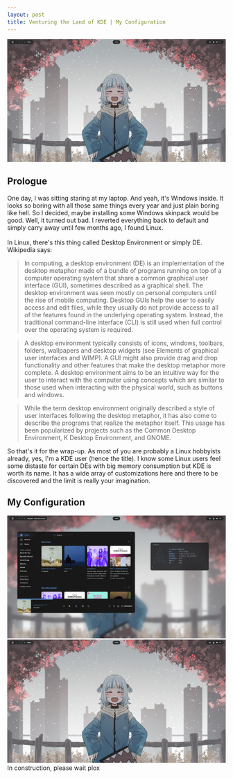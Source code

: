 ```yaml
---
layout: post
title: Venturing the Land of KDE | My Configuration
---
```


![Gawr](img/eyecandy2.png)

## Prologue

One day, I was sitting staring at my laptop. And yeah, it's Windows inside. It looks so boring with all those same things every year and just plain boring like hell.
So I decided, maybe installing some Windows skinpack would be good. Well, it turned out bad. I reverted everything back to default and simply carry away until few months ago, I found Linux.\
\
In Linux, there's this thing called Desktop Environment or simply DE. Wikipedia says:
> In computing, a desktop environment (DE) is an implementation of the desktop metaphor made of a bundle of programs running on top of a computer operating system that share a common graphical user interface (GUI), sometimes described as a graphical shell. The desktop environment was seen mostly on personal computers until the rise of mobile computing. Desktop GUIs help the user to easily access and edit files, while they usually do not provide access to all of the features found in the underlying operating system. Instead, the traditional command-line interface (CLI) is still used when full control over the operating system is required.

> A desktop environment typically consists of icons, windows, toolbars, folders, wallpapers and desktop widgets (see Elements of graphical user interfaces and WIMP). A GUI might also provide drag and drop functionality and other features that make the desktop metaphor more complete. A desktop environment aims to be an intuitive way for the user to interact with the computer using concepts which are similar to those used when interacting with the physical world, such as buttons and windows.

> While the term desktop environment originally described a style of user interfaces following the desktop metaphor, it has also come to describe the programs that realize the metaphor itself. This usage has been popularized by projects such as the Common Desktop Environment, K Desktop Environment, and GNOME.

So that's it for the wrap-up. As most of you are probably a Linux hobbyists already, yes, I'm a KDE user (hence the title). I know some Linux users feel some distaste for certain DEs with big memory consumption but KDE is worth its name. It has a wide array of customizations here and there to be discovered and the limit is really your imagination.

## My Configuration
![Gura](img/eyecandy1.png)
![Gawr](img/eyecandy2.png)
In construction, please wait plox
